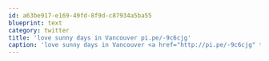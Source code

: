 ```yaml
---
id: a63be917-e169-49fd-8f9d-c87934a5ba55
blueprint: text
category: twitter
title: 'love sunny days in Vancouver pi.pe/-9c6cjg'
caption: 'love sunny days in Vancouver <a href="http://pi.pe/-9c6cjg" title="http://pi.pe/-9c6cjg" class="link link_untco">pi.pe/-9c6cjg</a>'
---
```


